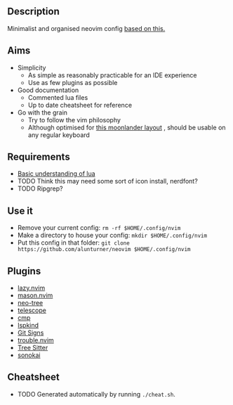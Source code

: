 ## Description
Minimalist and organised neovim config [based on this.](https://github.com/tokiory/neovim-boilerplate)

## Aims
- Simplicity
  - As simple as reasonably practicable for an IDE experience
  - Use as few plugins as possible
- Good documentation
  - Commented lua files
  - Up to date cheatsheet for reference
- Go with the grain
  - Try to follow the vim philosophy
  - Although optimised for [this moonlander layout](https://configure.zsa.io/moonlander/layouts/d7lan/latest/0)
, should be usable on any regular keyboard

## Requirements
- [Basic understanding of lua](https://learnxinyminutes.com/docs/lua/)
- TODO Think this may need some sort of icon install, nerdfont?
- TODO Ripgrep?

## Use it
- Remove your current config: `rm -rf $HOME/.config/nvim`
- Make a directory to house your config: `mkdir $HOME/.config/nvim`
- Put this config in that folder: `git clone https://github.com/alunturner/neovim $HOME/.config/nvim`

## Plugins
- [lazy.nvim](https://github.com/folke/lazy.nvim)
- [mason.nvim](https://github.com/williamboman/mason.nvim)
- [neo-tree](https://github.com/nvim-tree/nvim-tree.lua)
- [telescope](https://github.com/nvim-telescope/telescope.nvim)
- [cmp](https://github.com/hrsh7th/nvim-cmp)
- [lspkind](https://github.com/onsails/lspkind.nvim)
- [Git Signs](https://github.com/lewis6991/gitsigns.nvim)
- [trouble.nvim](https://github.com/folke/trouble.nvim)
- [Tree Sitter](https://github.com/tree-sitter/tree-sitter)
- [sonokai](https://github.com/sainnhe/sonokai)

## Cheatsheet
- TODO Generated automatically by running `./cheat.sh`.
